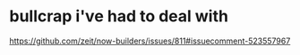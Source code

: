 # bullcrap i've had to deal with

https://github.com/zeit/now-builders/issues/811#issuecomment-523557967